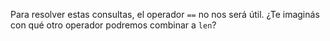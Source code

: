 Para resolver estas consultas, el operador `==` no nos será útil. ¿Te imaginás con qué otro operador podremos combinar a `len`?